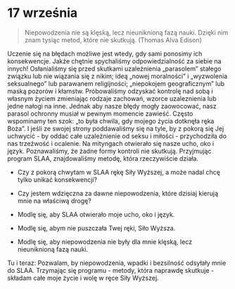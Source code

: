 # 17 września

> Niepowodzenia nie są klęską, lecz nieuniknioną fazą nauki. Dzięki nim znam tysiąc metod, które nie skutkują. (Thomas Alva Edison)

Uczenie się na błędach możliwe jest wtedy, gdy sami ponosimy ich konsekwencje. Jakże chętnie spychaliśmy odpowiedzialność za siebie na innych! Osłanialiśmy się przed skutkami uzależnienia „parasolem” stałego związku lub nie wiązania się z nikim; ideą „nowej moralności” i „wyzwolenia seksualnego” lub parawanem religijności; „niepokojem geograficznym” lub maską pozorów i kłamstw. Próbowaliśmy odzyskać kontrolę nad sobą i własnym życiem zmieniając rodzaje zachowań, wzorce uzaleznienia lub jedne nałogi na inne. Jednak aby nasze błędy mogły zaowocować, nasz parasol ochronny musiał w pewnym momencie zawieść. Często wspominamy ten szok: „to była chwila, gdy mojego życia dotknęła ręka Boża”. I jeśli ze swojej strony poddawaliśmy się na tyle, by z pokorą się Jej uchwycić - by oddać całe uzależnienie od seksu i miłości - przychodziła do nas trzeźwość i ocalenie. Na mityngach otwierało się nasze ucho, oko i język. Poznawaliśmy, że żadne formy kontroli nie skutkują. Przyjmując program SLAA, znajdowaliśmy metodę, która rzeczywiście działa.

- Czy z pokorą chwytam w SLAA rękę Siły Wyższej, a może nadal chcę tylko unikać konsekwencji?
- Czy jestem wdzięczna za dawne niepowodzenia, które dzisiaj kierują mnie na właściwą drogę?

- Modlę się, aby SLAA otwierało moje ucho, oko i język.
- Modlę się, abym nie puszczała Twej ręki, Siło Wyższa.
- Modlę się, aby niepowodzenia nie były dla mnie klęską, lecz nieuniknioną fazą nauki.

Tu i teraz: Pozwalam, by niepowodzenia, wpadki i bezsilność odsyłały mnie do SLAA. Trzymając się programu - metody, która naprawdę skutkuje - składam całe moje życie i wolę w ręce Siły Wyższej.

